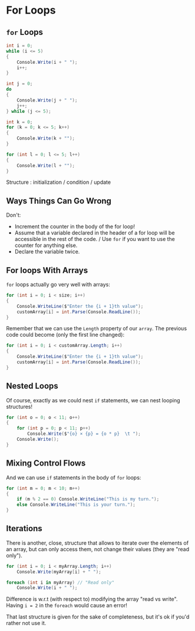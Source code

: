 # For Loops

## `for` Loops

```{.cs .numberLines .lineAnchors}
int i = 0;
while (i <= 5)
{
    Console.Write(i + " ");
    i++;
}
```


```{.cs .numberLines .lineAnchors}
int j = 0;
do
{
    Console.Write(j + " ");
    j++;
} while (j <= 5);
```


```{.cs .numberLines .lineAnchors}
int k = 0;
for (k = 0; k <= 5; k++)
{
    Console.Write(k + "");
}
```


```{.cs .numberLines .lineAnchors}
for (int l = 0; l <= 5; l++)
{
    Console.Write(l + "");
}
```

Structure : initialization / condition / update

## Ways Things Can Go Wrong
 
Don't:

- Increment the counter in the body of the for loop!
- Assume that a variable declared in the header of a for loop will be accessible in the rest of the code. / Use `for` if you want to use the counter for anything else.
- Declare the variable twice.

## For loops With Arrays
 
`for` loops actually go very well with arrays:
 
```{.cs .numberLines .lineAnchors}
for (int i = 0; i < size; i++)
{
    Console.WriteLine($"Enter the {i + 1}th value");
    customArray[i] = int.Parse(Console.ReadLine());
}
```

Remember that we can use the `Length` property of our `array`.
The previous code could become (only the first line changed):

```{.cs .numberLines .lineAnchors}
for (int i = 0; i < customArray.Length; i++)
{
    Console.WriteLine($"Enter the {i + 1}th value");
    customArray[i] = int.Parse(Console.ReadLine());
}
```

## Nested Loops

Of course, exactly as we could nest `if` statements, we can nest looping structures!

```{.cs .numberLines .lineAnchors}
for (int o = 0; o < 11; o++)
{
    for (int p = 0; p < 11; p++)
        Console.Write($"{o} × {p} = {o * p}  \t ");
    Console.Write();
}
```

## Mixing Control Flows

And we can use `if` statements in the body of `for` loops:

```{.cs .numberLines .lineAnchors}
for (int m = 0; m < 10; m++)
{
    if (m % 2 == 0) Console.WriteLine("This is my turn.");
    else Console.WriteLine("This is your turn.");
}
```


## Iterations

There is another, close, structure that allows to iterate over the elements of an array, but can only access them, not change their values (they are "read only").

```{.cs .numberLines .lineAnchors}
for (int i = 0; i < myArray.Length; i++)
    Console.Write(myArray[i] + " ");

foreach (int i in myArray) // "Read only"
    Console.Write(i + " ");
```

Difference is w.r.t (with respect to) modifying the array "read vs write".
Having `i = 2` in the `foreach` would cause an error!

That last structure is given for the sake of completeness, but it's ok if you'd rather not use it. 
